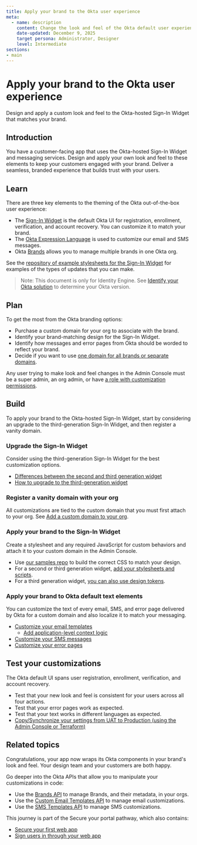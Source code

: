 ```yaml
---
title: Apply your brand to the Okta user experience
meta:
  - name: description
    content: Change the look and feel of the Okta default user experience to match your brand.
    date-updated: December 9, 2025
    target persona: Administrator, Designer
    level: Intermediate
sections:
- main
---
```


# Apply your brand to the Okta user experience

Design and apply a custom look and feel to the Okta-hosted Sign-In Widget that matches your brand.

## Introduction

You have a customer-facing app that uses the Okta-hosted Sign-In Widget and messaging services. Design and apply your own look and feel to these elements to keep your customers engaged with your brand. Deliver a seamless, branded experience that builds trust with your users.

## Learn

There are three key elements to the theming of the Okta out-of-the-box user experience:

* The [Sign-In Widget](/docs/concepts/sign-in-widget/) is the default Okta UI for registration, enrollment, verification, and account recovery. You can customize it to match your brand.
* The [Okta Expression Language](/docs/reference/okta-expression-language/) is used to customize our email and SMS messages.
* Okta [Brands](https://developer.okta.com/docs/concepts/brands/) allows you to manage multiple brands in one Okta org.

See the [repository of example stylesheets for the Sign-In Widget]() for examples of the types of updates that you can make.

> Note: This document is only for Identity Engine. See [Identify your Okta solution](https://help.okta.com/okta_help.htm?type=oie&id=ext-oie-version) to determine your Okta version.

## Plan

To get the most from the Okta branding options:

* Purchase a custom domain for your org to associate with the brand.
* Identify your brand-matching design for the Sign-In Widget.
* Identify how messages and error pages from Okta should be worded to reflect your brand.
* Decide if you want to use [one domain for all brands or separate domains]().

Any user trying to make look and feel changes in the Admin Console must be a super admin, an org admin, or have [a role with customization permissions](https://help.okta.com/okta_help.htm?type=oie&id=csh-create-role).

## Build

To apply your brand to the Okta-hosted Sign-In Widget, start by considering an upgrade to the third-generation Sign-In Widget, and then register a vanity domain.

### Upgrade the Sign-In Widget

Consider using the third-generation Sign-In Widget for the best customization options.

* [Differences between the second and third generation widget](https://help.okta.com/oie/en-us/content/topics/reference/siw-compare-generations.htm?cshid=ext-compare-siw)
* [How to upgrade to the third-generation widget](/docs/guides/custom-widget-migration-gen3/main/)

### Register a vanity domain with your org

All customizations are tied to the custom domain that you must first attach to your org. See [Add a custom domain to your org](/docs/guides/custom-url-domain/main/).

### Apply your brand to the Sign-In Widget

Create a stylesheet and any required JavaScript for custom behaviors and attach it to your custom domain in the Admin Console.

* Use [our samples repo](LINK_HERE) to build the correct CSS to match your design.
* For a second or third generation widget, [add your stylesheets and scripts](/docs/guides/custom-widget/main/#style-for-redirect-authentication).
* For a third generation widget, [you can also use design tokens](/docs/guides/custom-widget-gen3/main/).

### Apply your brand to Okta default text elements

You can customize the text of every email, SMS, and error page delivered by Okta for a custom domain and also localize it to match your messaging.

* [Customize your email templates](/docs/guides/custom-email/main/)
  * [Add application-level context logic](/docs/guides/custom-email/main/)
* [Customize your SMS messages](/docs/guides/custom-sms-messaging/main/)
* [Customize your error pages](/docs/guides/custom-error-pages/main/)

## Test your customizations

The Okta default UI spans user registration, enrollment, verification, and account recovery.

* Test that your new look and feel is consistent for your users across all four actions.
* Test that your error pages work as expected.
* Test that your text works in different languages as expected.
* [Copy/Synchronize your settings from UAT to Production (using the Admin Console or Terraform)](LINK_HERE)

## Related topics

Congratulations, your app now wraps its Okta components in your brand's look and feel. Your design team and your customers are both happy.

Go deeper into the Okta APIs that allow you to manipulate your customizations in code:

* Use the [Brands API](https://developer.okta.com/docs/api/openapi/okta-management/management/tag/Brands/) to manage Brands, and their metadata, in your orgs.
* Use the [Custom Email Templates API](https://developer.okta.com/docs/api/openapi/okta-management/management/tag/CustomTemplates/) to manage email customizations.
* Use the [SMS Templates API](https://developer.okta.com/docs/api/openapi/okta-management/management/tag/Template/) to manage SMS customizations.

This journey is part of the Secure your portal pathway, which also contains:

* [Secure your first web app](/docs/journeys/OCI-secure-your-first-web-app/main/)
* [Sign users in through your web app](/docs/journeys/OCI-web-sign-in/main/)
